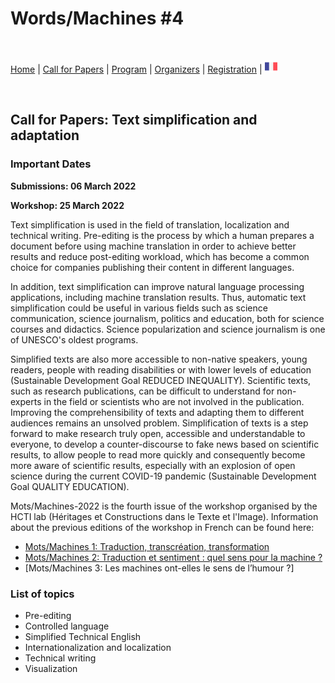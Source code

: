 # Words/Machines #4

<br>

[Home](https://motsmachines.github.io/2022/en) | [Call for Papers](https://motsmachines.github.io/2022/en/cfp) | [Program](https://motsmachines.github.io/2022/en/program) | [Organizers](https://motsmachines.github.io/2022/en/orga) | [Registration](https://motsmachines.github.io/2022/en/registration) | [<img src="FR.png" width="20">](https://motsmachines.github.io/2022/fr/cfp)

<br>

## Call for Papers: Text simplification and adaptation

### Important Dates

**Submissions: 06 March 2022**

**Workshop: 25 March 2022**

Text simplification is used in the field of translation, localization and technical writing. Pre-editing is the process by which a human prepares a document before using machine translation in order to achieve better results and reduce post-editing workload, which has become a common choice for companies publishing their content in different languages.

In addition, text simplification can improve natural language processing applications, including machine translation results. Thus, automatic text simplification could be useful in various fields such as science communication, science journalism, politics and education, both for science courses and didactics. Science popularization and science journalism is one of UNESCO's oldest programs.

Simplified texts are also more accessible to non-native speakers, young readers, people with reading disabilities or with lower levels of education (Sustainable Development Goal REDUCED INEQUALITY). Scientific texts, such as research publications, can be difficult to understand for non-experts in the field or scientists who are not involved in the publication. Improving the comprehensibility of texts and adapting them to different audiences remains an unsolved problem. Simplification of texts is a step forward to make research truly open, accessible and understandable to everyone, to develop a counter-discourse to fake news based on scientific results, to allow people to read more quickly and consequently become more aware of scientific results, especially with an explosion of open science during the current COVID-19 pandemic (Sustainable Development Goal QUALITY EDUCATION).

Mots/Machines-2022 is the fourth issue of the workshop organised by the HCTI lab (Héritages et Constructions dans le Texte et l'Image).
Information about the previous editions of the workshop in French can be found here:
- [Mots/Machines 1: Traduction, transcréation, transformation](https://www.univ-brest.fr/hcti/menu/Actualites/Archives/Mots-Machines)
- [Mots/Machines 2: Traduction et sentiment : quel sens pour la machine ?](https://www.univ-brest.fr/www-live1-sl.univ-brest.fr/ViewPage.action?siteNodeId=29229&languageId=4)  
- [Mots/Machines 3: Les machines ont-elles le sens de l’humour ?]

### List of topics

* Pre-editing
* Controlled language
* Simplified Technical English
* Internationalization and localization
* Technical writing
* Visualization
